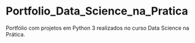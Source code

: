# Portfolio_Data_Science_na_Pratica
Portfólio com projetos em Python 3 realizados no curso Data Science na Prática.
